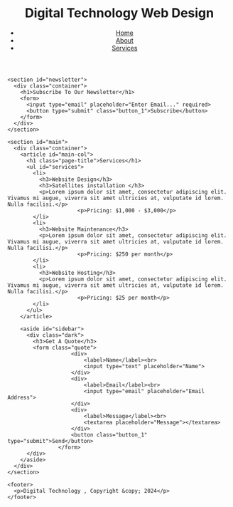 <!DOCTYPE html>
<html>
  <head>
    <meta charset="utf-8">
    <meta name="description" content="Affordable and professional web design">
	  <meta name="keywords" content="Satellites installation, design, affordable web design, professional web design">
  	<meta name="author" content="Brad Traversy">
    <title>Digital Technology | Services</title>
    <link rel="stylesheet" href="./css/style.css">
    <link rel="icon" href="img/favicon.png">
  </head>
  <body>
    <header>
      <div class="container">
        <div id="branding">
          <h1><span class="highlight">Digital Technology</span> Web Design</h1>
        </div>
        <nav>
          <ul>
            <li><a href="index.html">Home</a></li>
            <li><a href="about.html">About</a></li>
            <li class="current"><a href="services.html">Services</a></li>
          </ul>
        </nav>
      </div>
    </header>

    <section id="newsletter">
      <div class="container">
        <h1>Subscribe To Our Newsletter</h1>
        <form>
          <input type="email" placeholder="Enter Email..." required>
          <button type="submit" class="button_1">Subscribe</button>
        </form>
      </div>
    </section>

    <section id="main">
      <div class="container">
        <article id="main-col">
          <h1 class="page-title">Services</h1>
          <ul id="services">
            <li>
              <h3>Website Design</h3>
              <h3>Satellites installation </h3>
              <p>Lorem ipsum dolor sit amet, consectetur adipiscing elit. Vivamus mi augue, viverra sit amet ultricies at, vulputate id lorem. Nulla facilisi.</p>
						  <p>Pricing: $1,000 - $3,000</p>
            </li>
            <li>
              <h3>Website Maintenance</h3>
              <p>Lorem ipsum dolor sit amet, consectetur adipiscing elit. Vivamus mi augue, viverra sit amet ultricies at, vulputate id lorem. Nulla facilisi.</p>
						  <p>Pricing: $250 per month</p>
            </li>
            <li>
              <h3>Website Hosting</h3>
              <p>Lorem ipsum dolor sit amet, consectetur adipiscing elit. Vivamus mi augue, viverra sit amet ultricies at, vulputate id lorem. Nulla facilisi.</p>
						  <p>Pricing: $25 per month</p>
            </li>
          </ul>
        </article>

        <aside id="sidebar">
          <div class="dark">
            <h3>Get A Quote</h3>
            <form class="quote">
  						<div>
  							<label>Name</label><br>
  							<input type="text" placeholder="Name">
  						</div>
  						<div>
  							<label>Email</label><br>
  							<input type="email" placeholder="Email Address">
  						</div>
  						<div>
  							<label>Message</label><br>
  							<textarea placeholder="Message"></textarea>
  						</div>
  						<button class="button_1" type="submit">Send</button>
					</form>
          </div>
        </aside>
      </div>
    </section>

    <footer>
      <p>Digital Technology , Copyright &copy; 2024</p>
    </footer>
  </body>
</html>
